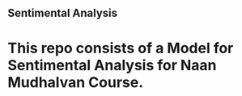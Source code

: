 ## Sentimental Analysis
# This repo consists of a Model for Sentimental Analysis for Naan Mudhalvan Course.
 
 

